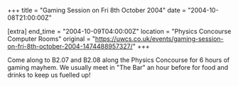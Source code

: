 +++
title = "Gaming Session on Fri 8th October 2004"
date = "2004-10-08T21:00:00Z"

[extra]
end_time = "2004-10-09T04:00:00Z"
location = "Physics Concourse Computer Rooms"
original = "https://uwcs.co.uk/events/gaming-session-on-fri-8th-october-2004-1474488957327/"
+++

Come along to B2.07 and B2.08 along the Physics Concourse for 6 hours of gaming mayhem. We usually meet in "The Bar" an hour before for food and drinks to keep us fuelled up\!

